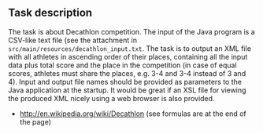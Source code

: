 ## Task description
The task is about Decathlon competition. The input of the Java program is a CSV-like text file (see the attachment in ```src/main/resources/decathlon_input.txt```. The task is to output an XML file with all athletes in ascending order of their places, containing all the input data 
plus total score and the place in the competition (in case of equal scores, athletes must share the places, 
e.g. 3-4 and 3-4 instead of 3 and 4). Input and output file names should be provided as parameters to the Java application 
at the startup. It would be great if an XSL file for viewing the produced XML nicely using a web browser is also provided. 

* http://en.wikipedia.org/wiki/Decathlon (see formulas are at the end of the page) 

